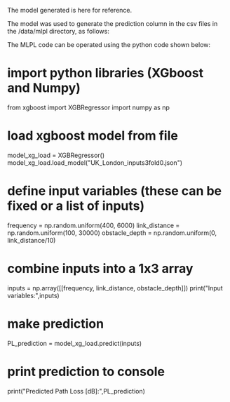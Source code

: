 
The model generated is here for reference.

The model was used to generate the prediction column in the csv files in the /data/mlpl directory, as follows:

The MLPL code can be operated using the python code shown below:

# import python libraries (XGboost and Numpy)
from xgboost import XGBRegressor
import numpy as np

# load xgboost model from file
model_xg_load = XGBRegressor()
model_xg_load.load_model("UK_London_inputs3fold0.json")

# define input variables (these can be fixed or a list of inputs)
frequency = np.random.uniform(400, 6000)
link_distance = np.random.uniform(100, 30000)
obstacle_depth = np.random.uniform(0, link_distance/10)

# combine inputs into a 1x3 array
inputs = np.array([[frequency, link_distance, obstacle_depth]])
print("Input variables:",inputs)

# make prediction
PL_prediction = model_xg_load.predict(inputs)

# print prediction to console
print("Predicted Path Loss [dB]:",PL_prediction)    
